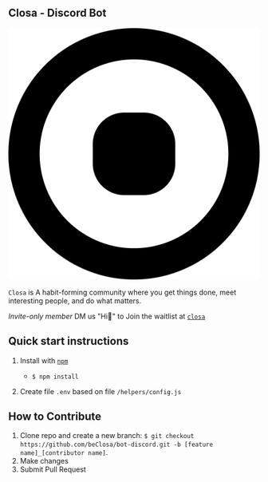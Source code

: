 ## Closa -  Discord Bot
![closa logo](/resource/img/logo_closa.png)

`Closa` is A habit-forming community where you get things done, meet interesting people, and do what matters.

*Invite-only member*
DM us "Hi👋" to Join the waitlist at [`closa`](http://closa.me)


**Quick start instructions**
---

1. Install with [`npm`](https://www.npmjs.com)
    + `$ npm install`

2. Create file `.env` based on file `/helpers/config.js`

**How to Contribute**
---

1. Clone repo and create a new branch: `$ git checkout https://github.com/beClosa/bot-discord.git -b [feature name]_[contributor name]`.
2. Make changes 
3. Submit Pull Request 

